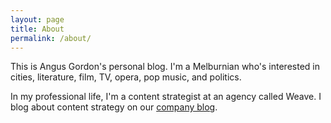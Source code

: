 ```yaml
---
layout: page
title: About
permalink: /about/
---
```


This is Angus Gordon's personal blog. I'm a Melburnian who's interested in cities, literature, film, TV, opera, pop music, and politics.

In my professional life, I'm a content strategist at an agency called Weave. I blog about content strategy on our [company blog](http://weaveweb.com.au).